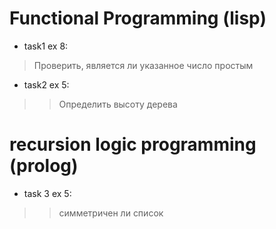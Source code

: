 Functional Programming (lisp)
=====

* task1 ex 8: 
> Проверить, является ли указанное число простым

* task2 ex 5:
>> Определить высоту дерева

recursion logic programming (prolog)
====

* task 3 ex 5:
>> симметричен ли список